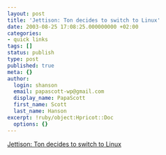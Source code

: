 ```yaml
---
layout: post
title: 'Jettison: Ton decides to switch to Linux'
date: 2003-08-25 17:08:25.000000000 +02:00
categories:
- quick links
tags: []
status: publish
type: post
published: true
meta: {}
author:
  login: shanson
  email: papascott-wp@gmail.com
  display_name: PapaScott
  first_name: Scott
  last_name: Hanson
excerpt: !ruby/object:Hpricot::Doc
  options: {}
---
```

<p><a title="Deciding to make the first step is the first step to taking a step" href="http://www.zylstra.org/jet/">Jettison: Ton decides to switch to Linux</a></p>
